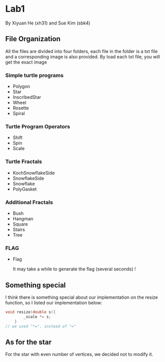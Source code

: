 # Lab1
By  Xiyuan He (xh31) and  Sue Kim (sbk4)
## File Organization
All the files are divided into four folders, each file in the folder is a txt file and a corresponding image is also provided. By load each txt file, you will get the exact image
### Simple turtle programs
- Polygon
- Star
- InscribedStar
- Wheel
- Rosette
- Spiral
### Turtle Program Operators
- Shift
- Spin
- Scale
### Turtle Fractals
- KochSnowflakeSide
- SnowflakeSide
- Snowflake
- PolyGasket
### Additional Fractals
- Bush
- Hangman
- Square
- Stairs
- Tree
### FLAG
- Flag

  It may take a while to generate the flag (several seconds) !
## Something special
I think there is something special about our implementation on the resize function, so I listed our implementation below:
```C++
void resize(double s){
		_scale *= s;
	}
// we used "*=", instead of "="

```
## As for the star
For the star with even number of vertices, we decided not to modify it.